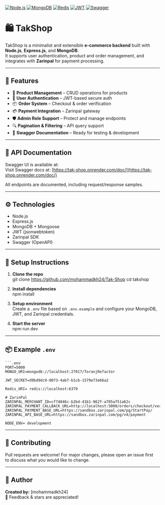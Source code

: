 [![Node.js](https://img.shields.io/badge/Node.js-18.x-green.svg)](https://nodejs.org/)
[![MongoDB](https://img.shields.io/badge/MongoDB-%20%F0%9F%92%BE-green)](https://mongodb.com)
[![Redis](https://img.shields.io/badge/Redis-%E2%9A%AB-red)](https://redis.io/)
[![JWT](https://img.shields.io/badge/JWT-secure-yellow)](https://jwt.io)
[![Swagger](https://img.shields.io/badge/Swagger-UI-blue)](http://localhost:3000/api-docs)

# 🛍️ TakShop

TakShop is a minimalist and extensible **e-commerce backend** built with **Node.js**, **Express.js**, and **MongoDB**.  
It supports user authentication, product and order management, and integrates with **Zarinpal** for payment processing.

---

## 🚀 Features

- 🧾 **Product Management** – CRUD operations for products
- 👤 **User Authentication** – JWT-based secure auth
- 📦 **Order System** – Checkout & order verification
- 💳 **Payment Integration** – Zarinpal gateway
- 🛡️ **Admin Role Support** – Protect and manage endpoints
- 🔍 **Pagination & Filtering** – API query support
- 📄 **Swagger Documentation** – Ready for testing & development

---

## 🧪 API Documentation

Swagger UI is available at:  
Visit Swagger docs at: [https://tak-shop.onrender.com/doc/](https://tak-shop.onrender.com/doc/)

All endpoints are documented, including request/response samples.

---

## ⚙️ Technologies

- Node.js
- Express.js
- MongoDB + Mongoose
- JWT (jsonwebtoken)
- Zarinpal SDK
- Swagger (OpenAPI)

---

## 🧰 Setup Instructions

1. **Clone the repo**  
   git clone https://github.com/mohammadkh24/Tak-Shop
   cd takshop

2. **Install dependencies**  
   npm install

3. **Setup environment**  
   Create a `.env` file based on `.env.example` and configure your MongoDB, JWT, and Zarinpal credentials.

4. **Start the server**  
   npm run dev

---

## 📦 Example `.env`

    ```.env
    PORT=5000
    MONGO_URI=mongodb://localhost:27017/ToranjRefactor

    JWT_SECRET=d9bd9dc9-0073-4ab7-b1cb-1579e73e66a2

    Redis_URI= redis://localhost:6379	

    # ZarinPal
    ZARINPAL_MERCHANT_ID=cf74046c-b2bd-41b1-962f-a705af51a62c
    ZARINPAL_PAYMENT_CALLBACK_URL=http://localhost:5000/orders/checkout/verify
    ZARINPAL_PAYMENT_BASE_URL=https://sandbox.zarinpal.com/pg/StartPay/
    ZARINPAL_API_BASE_URL=https://sandbox.zarinpal.com/pg/v4/payment

    NODE_ENV= development

---

## 🤝 Contributing

Pull requests are welcome! For major changes, please open an issue first  
to discuss what you would like to change.

---

## 🧠 Author

**Created by:** [mohammadkh24]  
💬 Feedback & stars are appreciated!

